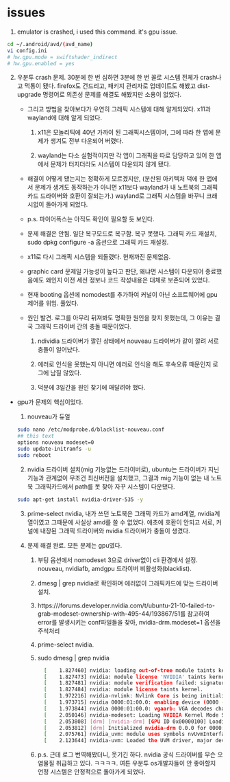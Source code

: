 # issues

1. emulator is crashed, i used this command. it's gpu issue.

```bash
cd ~/.android/avd/(avd_name)
vi config.ini
# hw.gpu.mode = swiftshader_indirect
# hw.gpu.enabled = yes
```

2. 우분투 crash 문제. 30분에 한 번 심하면 3분에 한 번 꼴로 시스템 전체가 crash나고 먹통이 됐다. firefox도 건드리고, 패키지 관리자로 업데이트도 해봤고 dist-upgrade 명령어로 의존성 문제를 해결도 해봤지만 소용이 없었다.

   - 그리고 방법을 찾아보다가 우연히 그래픽 시스템에 대해 알게되었다. x11과 wayland에 대해 알게 되었다.

     1. x11은 모놀리틱에 40년 가까이 된 그래픽시스템이며, 그에 따라 한 앱에 문제가 생겨도 전부 다운되어 버렸다.

     2. wayland는 다소 실험적이지만 각 앱이 그래픽을 따로 담당하고 있어 한 앱에서 문제가 터지더라도 시스템이 다운되지 않게 됐다.

   - 해결이 어떻게 됐는지는 정확하게 모르겠지만, (분산된 아키텍처 덕에 한 앱에서 문제가 생겨도 동작하는가 아니면 x11보다 wayland가 내 노트북의 그래픽카드 드라이버와 호환이 잘되는가.) wayland로 그래픽 시스템을 바꾸니 크래시없이 돌아가게 되었다.

   - p.s. 파이어폭스는 아직도 확인이 필요할 듯 보인다.

   - 문제 해결은 안됨. 일단 복구모드로 복구함. 복구 못했다. 그래픽 카드 재설치, sudo dpkg configure -a 옵션으로 그래픽 카드 재설정.

   - x11로 다시 그래픽 시스템을 되돌렸다. 현재까진 문제없음.

   - graphic card 문제일 가능성이 높다고 판단, 왜냐면 시스템이 다운되어 종료했음에도 왜인지 이전 세션 정보나 코드 작성내용은 대체로 보존되어 있었다.

   - 현재 booting 옵션에 nomodest를 추가하여 커널이 아닌 소프트웨어에 gpu 제어를 위임. 풀었다.

   - 원인 발견. 로그를 아무리 뒤져봐도 명확한 원인을 찾지 못했는데, 그 이유는 결국 그래픽 드라이버 간의 충돌 때문이었다.

     1. ndividia 드라이버가 깔린 상태에서 nouveau 드라이버가 같이 깔려 서로 충돌이 일어났다.

     2. 에러로 인식을 못했는지 아니면 에러로 인식을 해도 후속오류 때문인지 로그에 남질 않았다.

     3. 덕분에 3일간을 원인 찾기에 매달려야 했다.

- gpu가 문제의 핵심이었다.

  1. nouveau가 듀얼

  ```bash
  sudo nano /etc/modprobe.d/blacklist-nouveau.conf
  ## this text
  options nouveau modeset=0
  sudo update-initramfs -u
  sudo reboot
  ```

  2. nvidia 드라이버 설치(mig 기능없는 드라이버로), ubuntu는 드라이버가 지닌 기능과 관계없이 무조건 최신버전을 설치했고, 그결과 mig 기능이 없는 내 노트북 그래픽카드에서 path를 못 찾아 자꾸 시스템이 다운됐다.

  ```bash
  sudo apt-get install nvidia-driver-535 -y
  ```

  3. prime-select nvidia, 내가 쓰던 노트북은 그래픽 카드가 amd계열, nvidia계열이였고 그때문에 사실상 amd를 쓸 수 없었다. 애초에 호환이 안되고 서로, 커널에 내장된 그래픽 드라이버와 nvidia 드라이버가 충돌이 생겼다.

  4. 문제 해결 완료. 모든 문제는 gpu였다.

     1. 부팅 옵션에서 nomodeset 3으로 driver없이 cli 환경에서 설정. nouveau, nvidiafb, amdgpu 드라이버 비활성화(blacklist).

     2. dmesg | grep nvidia로 확인하며 에러없이 그래픽카드에 맞는 드라이버 설치.

     3. https:///forums.developer.nvidia.com/t/ubuntu-21-10-failed-to-grab-modeset-ownership-with-495-44/193867/51를 참고하여 error를 발생시키는 conf파일들을 찾아, nvidia-drm.modeset=1 옵션을 주석처리

     4. prime-select nvidia.

     5. sudo dmesg | grep nvidia

        ```bash
          [    1.827460] nvidia: loading out-of-tree module taints kernel.
          [    1.827473] nvidia: module license 'NVIDIA' taints kernel.
          [    1.827481] nvidia: module verification failed: signature and/or required key missing - tainting kernel
          [    1.827484] nvidia: module license taints kernel.
          [    1.972216] nvidia-nvlink: Nvlink Core is being initialized, major device number 235
          [    1.973715] nvidia 0000:01:00.0: enabling device (0000 -> 0003)
          [    1.973844] nvidia 0000:01:00.0: vgaarb: VGA decodes changed: olddecodes=io+mem,decodes=none:owns=none
          [    2.050146] nvidia-modeset: Loading NVIDIA Kernel Mode Setting Driver for UNIX platforms  550.144.03  Mon Dec 30 17:10:10 UTC 2024
          [    2.053808] [drm] [nvidia-drm] [GPU ID 0x00000100] Loading driver
          [    2.053812] [drm] Initialized nvidia-drm 0.0.0 for 0000:01:00.0 on minor 1
          [    2.075761] nvidia_uvm: module uses symbols nvUvmInterfaceDisableAccessCntr from proprietary module nvidia, inheriting taint.
          [    2.123644] nvidia-uvm: Loaded the UVM driver, major device number 511.
        ```

     6. p.s. 근데 로그 번역해봤더니, 웃기긴 하다. nvidia 공식 드라이버를 무슨 오염물질 취급하고 있다. ㅋㅋㅋㅋ. 여튼 우분투 os개발자들이 안 좋아할지 언정 시스템은 안정적으로 돌아가게 되었다.
